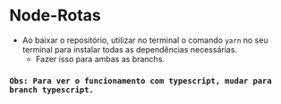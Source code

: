 # Node-Rotas

- Ao baixar o repositório, utilizar no terminal o comando `yarn` no seu terminal para instalar todas as dependências necessárias.
  - Fazer isso para ambas as branchs.

### `Obs: Para ver o funcionamento com typescript, mudar para branch typescript.`
